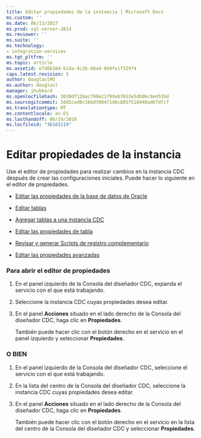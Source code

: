 ```yaml
---
title: Editar propiedades de la instancia | Microsoft Docs
ms.custom: ''
ms.date: 06/13/2017
ms.prod: sql-server-2014
ms.reviewer: ''
ms.suite: ''
ms.technology:
- integration-services
ms.tgt_pltfrm: ''
ms.topic: article
ms.assetid: e7d6b164-b14a-4c2b-b8ad-0d4fe1f329f4
caps.latest.revision: 5
author: douglaslMS
ms.author: douglasl
manager: jhubbard
ms.openlocfilehash: 3030df12bac790e21799ab7653e5db06c8ed539d
ms.sourcegitcommit: 5dd5cad0c1bbd308471d6c885f516948ad67dfcf
ms.translationtype: MT
ms.contentlocale: es-ES
ms.lasthandoff: 06/19/2018
ms.locfileid: "36103119"
---
```

# <a name="edit-instance-properties"></a>Editar propiedades de la instancia
  Use el editor de propiedades para realizar cambios en la instancia CDC después de crear las configuraciones iniciales. Puede hacer lo siguiente en el editor de propiedades.  
  
-   [Editar las propiedades de la base de datos de Oracle](edit-the-oracle-database-properties.md)  
  
-   [Editar tablas](edit-tables.md)  
  
-   [Agregar tablas a una instancia CDC](add-tables-to-a-cdc-instance.md)  
  
-   [Editar las propiedades de tabla](edit-the-table-properties.md)  
  
-   [Revisar y generar Scripts de registro complementario](review-and-generate-supplemental-logging-scripts.md)  
  
-   [Editar las propiedades avanzadas](edit-the-advanced-properties.md)  
  
### <a name="to-open-the-properties-editor"></a>Para abrir el editor de propiedades  
  
1.  En el panel izquierdo de la Consola del diseñador CDC, expanda el servicio con el que está trabajando.  
  
2.  Seleccione la instancia CDC cuyas propiedades desea editar.  
  
3.  En el panel **Acciones** situado en el lado derecho de la Consola del diseñador CDC, haga clic en **Propiedades**.  
  
     También puede hacer clic con el botón derecho en el servicio en el panel izquierdo y seleccionar **Propiedades**.  
  
### <a name="or"></a>O BIEN  
  
1.  En el panel izquierdo de la Consola del diseñador CDC, seleccione el servicio con el que está trabajando.  
  
2.  En la lista del centro de la Consola del diseñador CDC, seleccione la instancia CDC cuyas propiedades desea editar.  
  
3.  En el panel **Acciones** situado en el lado derecho de la Consola del diseñador CDC, haga clic en **Propiedades**.  
  
     También puede hacer clic con el botón derecho en el servicio en la lista del centro de la Consola del diseñador CDC y seleccionar **Propiedades**.  
  
  